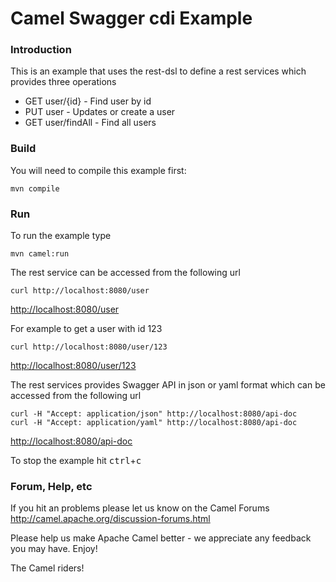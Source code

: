 # Camel Swagger cdi Example

### Introduction
This is an example that uses the rest-dsl to define a rest services which provides three operations

- GET user/{id}     - Find user by id
- PUT user          - Updates or create a user
- GET user/findAll  - Find all users

### Build
You will need to compile this example first:

	mvn compile

### Run
To run the example type

	mvn camel:run

The rest service can be accessed from the following url

	curl http://localhost:8080/user

<http://localhost:8080/user>

For example to get a user with id 123

	curl http://localhost:8080/user/123

<http://localhost:8080/user/123>

The rest services provides Swagger API in json or yaml format
which can be accessed from the following url

    curl -H "Accept: application/json" http://localhost:8080/api-doc
    curl -H "Accept: application/yaml" http://localhost:8080/api-doc


<http://localhost:8080/api-doc>

To stop the example hit <kbd>ctrl</kbd>+<kbd>c</kbd>

### Forum, Help, etc

If you hit an problems please let us know on the Camel Forums
	<http://camel.apache.org/discussion-forums.html>

Please help us make Apache Camel better - we appreciate any feedback you may
have.  Enjoy!



The Camel riders!
